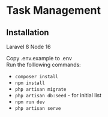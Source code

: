 # Task Management
## Installation

Laravel 8
Node 16

Copy .env.example to .env
<br/>Run the folllowing commands: <br/>

- `composer install`
- `npm install` <br/>
- `php artisan migrate` <br/>
- `php artisan db:seed` - for initial list
- `npm run dev` <br/>
- `php artisan serve`
